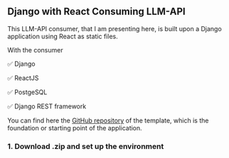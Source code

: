 ## Django with React Consuming LLM-API

This LLM-API consumer, that I am presenting here, is built upon a Django application using React as static files.

With the consumer 

:white_check_mark: Django

:white_check_mark: ReactJS

:white_check_mark: PostgeSQL

:white_check_mark: Django REST framework

You can find here the [GitHub repository](https://github.com/grbeno/dj-rjs-template) of the template, which is the foundation or starting point of the application.

### 1. Download .zip and set up the environment
 

